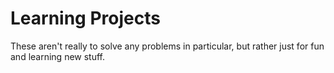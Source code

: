 # Learning Projects

These aren't really to solve any problems in particular, but rather just for fun and learning new stuff.
